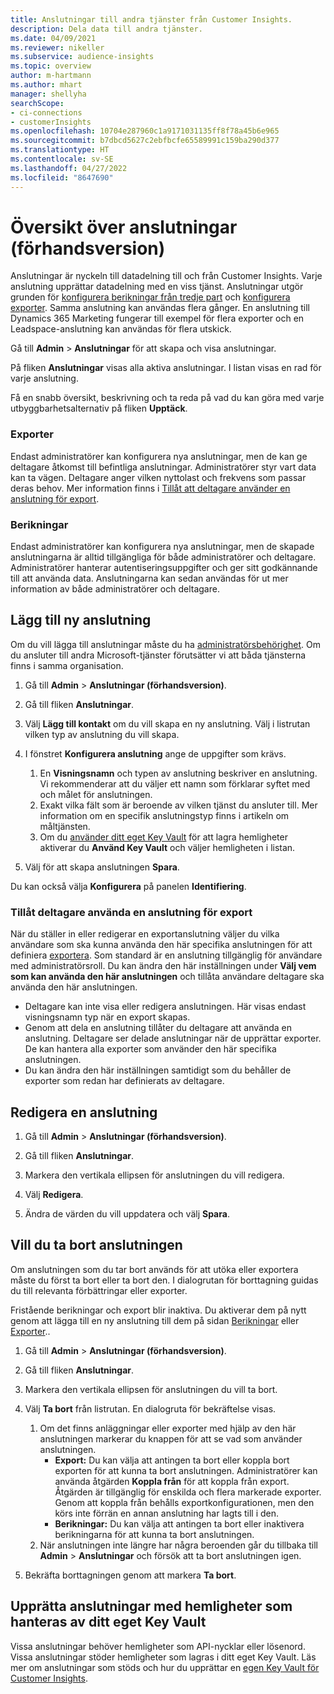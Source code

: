 ```yaml
---
title: Anslutningar till andra tjänster från Customer Insights.
description: Dela data till andra tjänster.
ms.date: 04/09/2021
ms.reviewer: nikeller
ms.subservice: audience-insights
ms.topic: overview
author: m-hartmann
ms.author: mhart
manager: shellyha
searchScope:
- ci-connections
- customerInsights
ms.openlocfilehash: 10704e287960c1a9171031135ff8f78a45b6e965
ms.sourcegitcommit: b7dbcd5627c2ebfbcfe65589991c159ba290d377
ms.translationtype: HT
ms.contentlocale: sv-SE
ms.lasthandoff: 04/27/2022
ms.locfileid: "8647690"
---
```

# <a name="connections-preview-overview"></a>Översikt över anslutningar (förhandsversion)

Anslutningar är nyckeln till datadelning till och från Customer Insights. Varje anslutning upprättar datadelning med en viss tjänst. Anslutningar utgör grunden för [konfigurera berikningar från tredje part](enrichment-hub.md) och [konfigurera exporter](export-destinations.md). Samma anslutning kan användas flera gånger. En anslutning till Dynamics 365 Marketing fungerar till exempel för flera exporter och en Leadspace-anslutning kan användas för flera utskick.

Gå till **Admin** > **Anslutningar** för att skapa och visa anslutningar.

På fliken **Anslutningar** visas alla aktiva anslutningar. I listan visas en rad för varje anslutning. 

Få en snabb översikt, beskrivning och ta reda på vad du kan göra med varje utbyggbarhetsalternativ på fliken **Upptäck**.

### <a name="exports"></a>Exporter

Endast administratörer kan konfigurera nya anslutningar, men de kan ge deltagare åtkomst till befintliga anslutningar. Administratörer styr vart data kan ta vägen. Deltagare anger vilken nyttolast och frekvens som passar deras behov. Mer information finns i [Tillåt att deltagare använder en anslutning för export](#allow-contributors-to-use-a-connection-for-exports).

### <a name="enrichments"></a>Berikningar

Endast administratörer kan konfigurera nya anslutningar, men de skapade anslutningarna är alltid tillgängliga för både administratörer och deltagare. Administratörer hanterar autentiseringsuppgifter och ger sitt godkännande till att använda data. Anslutningarna kan sedan användas för ut mer information av både administratörer och deltagare.

## <a name="add-a-new-connection"></a>Lägg till ny anslutning

Om du vill lägga till anslutningar måste du ha [administratörsbehörighet](permissions.md). Om du ansluter till andra Microsoft-tjänster förutsätter vi att båda tjänsterna finns i samma organisation.

1. Gå till **Admin** > **Anslutningar (förhandsversion)**.

1. Gå till fliken **Anslutningar**.

1. Välj **Lägg till kontakt** om du vill skapa en ny anslutning. Välj i listrutan vilken typ av anslutning du vill skapa.

1. I fönstret **Konfigurera anslutning** ange de uppgifter som krävs. 
   1. En **Visningsnamn** och typen av anslutning beskriver en anslutning. Vi rekommenderar att du väljer ett namn som förklarar syftet med och målet för anslutningen.
   1. Exakt vilka fält som är beroende av vilken tjänst du ansluter till. Mer information om en specifik anslutningstyp finns i artikeln om måltjänsten.
   1. Om du [använder ditt eget Key Vault](use-azure-key-vault.md) för att lagra hemligheter aktiverar du **Använd Key Vault** och väljer hemligheten i listan.

1. Välj för att skapa anslutningen **Spara**.

Du kan också välja **Konfigurera** på panelen **Identifiering**.

### <a name="allow-contributors-to-use-a-connection-for-exports"></a>Tillåt deltagare använda en anslutning för export

När du ställer in eller redigerar en exportanslutning väljer du vilka användare som ska kunna använda den här specifika anslutningen för att definiera [exportera](export-destinations.md). Som standard är en anslutning tillgänglig för användare med administratörsroll. Du kan ändra den här inställningen under **Välj vem som kan använda den här anslutningen** och tillåta användare deltagare ska använda den här anslutningen.

- Deltagare kan inte visa eller redigera anslutningen. Här visas endast visningsnamn typ när en export skapas.
- Genom att dela en anslutning tillåter du deltagare att använda en anslutning. Deltagare ser delade anslutningar när de upprättar exporter. De kan hantera alla exporter som använder den här specifika anslutningen.
- Du kan ändra den här inställningen samtidigt som du behåller de exporter som redan har definierats av deltagare.

## <a name="edit-a-connection"></a>Redigera en anslutning

1. Gå till **Admin** > **Anslutningar (förhandsversion)**.

1. Gå till fliken **Anslutningar**.

1. Markera den vertikala ellipsen för anslutningen du vill redigera.

1. Välj **Redigera**.

1. Ändra de värden du vill uppdatera och välj **Spara**.

## <a name="remove-a-connection"></a>Vill du ta bort anslutningen

Om anslutningen som du tar bort används för att utöka eller exportera måste du först ta bort eller ta bort den. I dialogrutan för borttagning guidas du till relevanta förbättringar eller exporter. 

Fristående berikningar och export blir inaktiva. Du aktiverar dem på nytt genom att lägga till en ny anslutning till dem på sidan [Berikningar](enrichment-hub.md) eller [Exporter](export-destinations.md)..

1. Gå till **Admin** > **Anslutningar (förhandsversion)**.

1. Gå till fliken **Anslutningar**.

1. Markera den vertikala ellipsen för anslutningen du vill ta bort.

1. Välj **Ta bort** från listrutan. En dialogruta för bekräftelse visas.

   1. Om det finns anläggningar eller exporter med hjälp av den här anslutningen markerar du knappen för att se vad som använder anslutningen.
      - **Export:** Du kan välja att antingen ta bort eller koppla bort exporten för att kunna ta bort anslutningen. Administratörer kan använda åtgärden **Koppla från** för att koppla från export. Åtgärden är tillgänglig för enskilda och flera markerade exporter. Genom att koppla från behålls exportkonfigurationen, men den körs inte förrän en annan anslutning har lagts till i den.
      - **Berikningar:** Du kan välja att antingen ta bort eller inaktivera berikningarna för att kunna ta bort anslutningen. 
   1. När anslutningen inte längre har några beroenden går du tillbaka till **Admin** > **Anslutningar** och försök att ta bort anslutningen igen.

1. Bekräfta borttagningen genom att markera **Ta bort**.

## <a name="set-up-connections-with-secrets-managed-by-your-own-key-vault"></a>Upprätta anslutningar med hemligheter som hanteras av ditt eget Key Vault

Vissa anslutningar behöver hemligheter som API-nycklar eller lösenord. Vissa anslutningar stöder hemligheter som lagras i ditt eget Key Vault. Läs mer om anslutningar som stöds och hur du upprättar en [egen Key Vault för Customer Insights](use-azure-key-vault.md).
